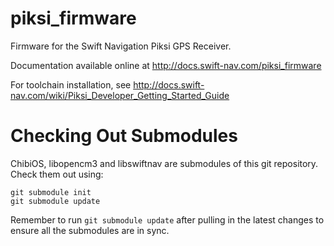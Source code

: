 piksi_firmware
==============

Firmware for the Swift Navigation Piksi GPS Receiver.

Documentation available online at http://docs.swift-nav.com/piksi_firmware

For toolchain installation, see
  http://docs.swift-nav.com/wiki/Piksi_Developer_Getting_Started_Guide

Checking Out Submodules
=========================

ChibiOS, libopencm3 and libswiftnav are submodules of this git repository.
Check them out using:

	git submodule init
	git submodule update

Remember to run `git submodule update` after pulling in the latest changes to
ensure all the submodules are in sync.
